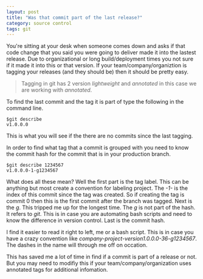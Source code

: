 ```yaml
---
layout: post
title: "Was that commit part of the last release?"
category: source control
tags: git 
---
```


You're sitting at your desk when someone comes down and asks if that code change that you said you were going to deliver made it into the lastest release. Due to organizational or long build/deployment times you not sure if it made it into this or that version. If your team/company/organiztion is tagging your releases (and they should be) then it should be pretty easy.

<!--more-->

>Tagging in git has 2 version *lightweight* and *annotated* in this case we are working with *annotated*.

To find the last commit and the tag it is part of type the following in the command line.

```
$git describe
v1.0.0.0
```

This is what you will see if the there are no commits since the last tagging.

In order to find what tag that a commit is grouped with you need to know the commit hash for the commit that is in your production branch.

```
$git describe 1234567
v1.0.0.0-1-g1234567
```

What does all these mean? Well the first part is the tag label. This can be anything but most create a convention for labeling project. The *-1-* is the index of this commit since the tag was created. So if creating the tag is commit 0 then this is the first commit after the branch was tagged. Next is the *g*. This tripped me up for the longest time. The *g* is not part of the hash. It refers to *git*. This is in case you are automating bash scripts and need to know the difference in version control. Last is the commit hash. 

I find it easier to read it right to left, me or a bash script. This is in case you have a crazy convention like *company-project-version1.0.0.0-36-g1234567*. The dashes in the name will through me off on occation.

This has saved me a lot of time in find if a commit is part of a release or not. But you may need to modifiy this if your team/company/organization uses annotated tags for additional infomation.
